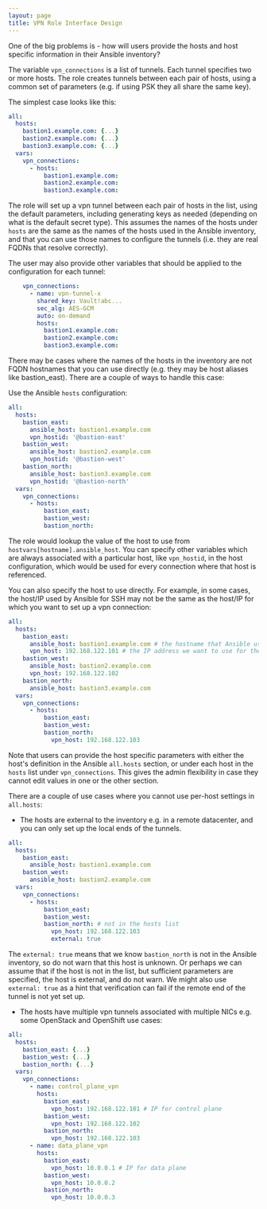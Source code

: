 ```yaml
---
layout: page
title: VPN Role Interface Design
---
```

One of the big problems is - how will users provide the hosts and host specific
information in their Ansible inventory?

The variable `vpn_connections` is a list of tunnels.  Each tunnel specifies two
or more hosts.  The role creates tunnels between each pair of hosts, using a
common set of parameters (e.g. if using PSK they all share the same key).

The simplest case looks like this:
```yaml
all:
  hosts:
    bastion1.example.com: {...}
    bastion2.example.com: {...}
    bastion3.example.com: {...}
  vars:
    vpn_connections:
      - hosts:
          bastion1.example.com:
          bastion2.example.com:
          bastion3.example.com:
```
The role will set up a vpn tunnel between each pair of hosts in the list, using
the default parameters, including generating keys as needed (depending on what
is the default secret type).  This assumes the names of the hosts under `hosts`
are the same as the names of the hosts used in the Ansible inventory, and that
you can use those names to configure the tunnels (i.e. they are real FQDNs that
resolve correctly).

The user may also provide other variables that should be applied to the
configuration for each tunnel:
```yaml
    vpn_connections:
      - name: vpn-tunnel-x
        shared_key: Vault!abc...
        sec_alg: AES-GCM
        auto: on-demand
        hosts:
          bastion1.example.com:
          bastion2.example.com:
          bastion3.example.com:
```
There may be cases where the names of the hosts in the inventory are not FQDN
hostnames that you can use directly (e.g. they may be host aliases like
bastion_east).  There are a couple of ways to handle this case:

Use the Ansible `hosts` configuration:
```yaml
all:
  hosts:
    bastion_east:
      ansible_host: bastion1.example.com
      vpn_hostid: '@bastion-east'
    bastion_west:
      ansible_host: bastion2.example.com
      vpn_hostid: '@bastion-west'
    bastion_north:
      ansible_host: bastion3.example.com
      vpn_hostid: '@bastion-north'
  vars:
    vpn_connections:
      - hosts:
          bastion_east:
          bastion_west:
          bastion_north:
```
The role would lookup the value of the host to use from
`hostvars[hostname].ansible_host`.  You can specify other variables which are
always associated with a particular host, like `vpn_hostid`, in the host
configuration, which would be used for every connection where that host is
referenced.

You can also specify the host to use directly.  For example, in some cases, the
host/IP used by Ansible for SSH may not be the same as the host/IP for which you
want to set up a vpn connection:
```yaml
all:
  hosts:
    bastion_east:
      ansible_host: bastion1.example.com # the hostname that Ansible uses
      vpn_host: 192.168.122.101 # the IP address we want to use for the tunnel
    bastion_west:
      ansible_host: bastion2.example.com
      vpn_host: 192.168.122.102
    bastion_north:
      ansible_host: bastion3.example.com
  vars:
    vpn_connections:
      - hosts:
          bastion_east:
          bastion_west:
          bastion_north:
            vpn_host: 192.168.122.103
```
Note that users can provide the host specific parameters with either the host's
definition in the Ansible `all.hosts` section, or under each host in the `hosts`
list under `vpn_connections`.  This gives the admin flexibility in case they
cannot edit values in one or the other section.

There are a couple of use cases where you cannot use per-host settings in
`all.hosts`:
* The hosts are external to the inventory e.g. in a remote datacenter, and you can only set up the local ends of the tunnels.
```yaml
all:
  hosts:
    bastion_east:
      ansible_host: bastion1.example.com
    bastion_west:
      ansible_host: bastion2.example.com
  vars:
    vpn_connections:
      - hosts:
          bastion_east:
          bastion_west:
          bastion_north: # not in the hosts list
            vpn_host: 192.168.122.103
            external: true
```
The `external: true` means that we know `bastion_north` is not in the Ansible
inventory, so do not warn that this host is unknown.  Or perhaps we can assume
that if the host is not in the list, but sufficient parameters are specified,
the host is external, and do not warn.  We might also use `external: true` as a
hint that verification can fail if the remote end of the tunnel is not yet set
up.

* The hosts have multiple vpn tunnels associated with multiple NICs e.g. some OpenStack and OpenShift use cases:
```yaml
all:
  hosts:
    bastion_east: {...}
    bastion_west: {...}
    bastion_north: {...}
  vars:
    vpn_connections:
      - name: control_plane_vpn
        hosts:
          bastion_east:
            vpn_host: 192.168.122.101 # IP for control plane
          bastion_west:
            vpn_host: 192.168.122.102
          bastion_north:
            vpn_host: 192.168.122.103
      - name: data_plane_vpn
        hosts:
          bastion_east:
            vpn_host: 10.0.0.1 # IP for data plane
          bastion_west:
            vpn_host: 10.0.0.2
          bastion_north:
            vpn_host: 10.0.0.3
```
